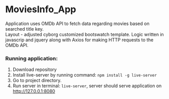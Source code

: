# MoviesInfo_App  
Application uses OMDb API to fetch data regarding movies based on searched title key.  
Layout - adjusted cyborg customized bootswatch template. Logic written in javascrip and jquery along with Axios for making HTTP requests to the OMDb API.  
### Running application:  
1. Download repository  
2. Install live-server by running command: `npm install -g live-server`  
3. Go to project directory.  
4. Run server in terminal: `live-server`, server should serve application on http://127.0.0.1:8080
